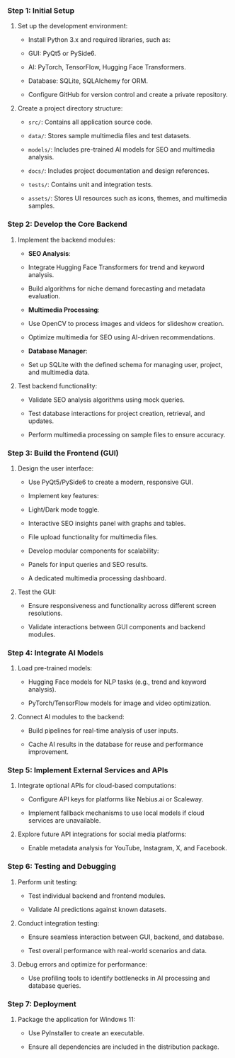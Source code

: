 ### Step 1: Initial Setup

1. Set up the development environment:
    
    - Install Python 3.x and required libraries, such as:
        
    - GUI: PyQt5 or PySide6.
        
    - AI: PyTorch, TensorFlow, Hugging Face Transformers.
        
    - Database: SQLite, SQLAlchemy for ORM.
        
    - Configure GitHub for version control and create a private repository.
        
    
2. Create a project directory structure:
    
    - `src/`: Contains all application source code.
        
    - `data/`: Stores sample multimedia files and test datasets.
        
    - `models/`: Includes pre-trained AI models for SEO and multimedia analysis.
        
    - `docs/`: Includes project documentation and design references.
        
    - `tests/`: Contains unit and integration tests.
        
    - `assets/`: Stores UI resources such as icons, themes, and multimedia samples.
        
    

### Step 2: Develop the Core Backend

1. Implement the backend modules:
    
    - **SEO Analysis**:
        
    - Integrate Hugging Face Transformers for trend and keyword analysis.
        
    - Build algorithms for niche demand forecasting and metadata evaluation.
        
    - **Multimedia Processing**:
        
    - Use OpenCV to process images and videos for slideshow creation.
        
    - Optimize multimedia for SEO using AI-driven recommendations.
        
    - **Database Manager**:
        
    - Set up SQLite with the defined schema for managing user, project, and multimedia data.
        
    
2. Test backend functionality:
    
    - Validate SEO analysis algorithms using mock queries.
        
    - Test database interactions for project creation, retrieval, and updates.
        
    - Perform multimedia processing on sample files to ensure accuracy.
        
    

### Step 3: Build the Frontend (GUI)

1. Design the user interface:
    
    - Use PyQt5/PySide6 to create a modern, responsive GUI.
        
    - Implement key features:
        
    - Light/Dark mode toggle.
        
    - Interactive SEO insights panel with graphs and tables.
        
    - File upload functionality for multimedia files.
        
    - Develop modular components for scalability:
        
    - Panels for input queries and SEO results.
        
    - A dedicated multimedia processing dashboard.
        
    
2. Test the GUI:
    
    - Ensure responsiveness and functionality across different screen resolutions.
        
    - Validate interactions between GUI components and backend modules.
        
    

### Step 4: Integrate AI Models

1. Load pre-trained models:
    
    - Hugging Face models for NLP tasks (e.g., trend and keyword analysis).
        
    - PyTorch/TensorFlow models for image and video optimization.
        
    
2. Connect AI modules to the backend:
    
    - Build pipelines for real-time analysis of user inputs.
        
    - Cache AI results in the database for reuse and performance improvement.
        
    

### Step 5: Implement External Services and APIs

1. Integrate optional APIs for cloud-based computations:
    
    - Configure API keys for platforms like Nebius.ai or Scaleway.
        
    - Implement fallback mechanisms to use local models if cloud services are unavailable.
        
    
2. Explore future API integrations for social media platforms:
    
    - Enable metadata analysis for YouTube, Instagram, X, and Facebook.
        
    

### Step 6: Testing and Debugging

1. Perform unit testing:
    
    - Test individual backend and frontend modules.
        
    - Validate AI predictions against known datasets.
        
    
2. Conduct integration testing:
    
    - Ensure seamless interaction between GUI, backend, and database.
        
    - Test overall performance with real-world scenarios and data.
        
    
3. Debug errors and optimize for performance:
    
    - Use profiling tools to identify bottlenecks in AI processing and database queries.
        
    

### Step 7: Deployment

1. Package the application for Windows 11:
    
    - Use PyInstaller to create an executable.
        
    - Ensure all dependencies are included in the distribution package.
        
    

